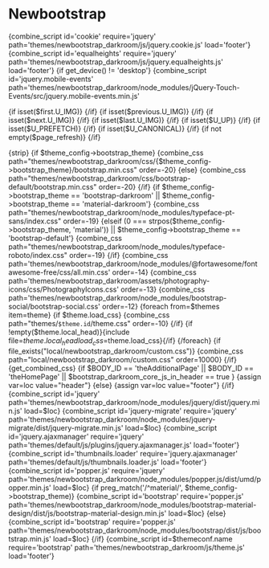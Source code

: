 # Newbootstrap
{combine_script id='cookie' require='jquery' path='themes/newbootstrap_darkroom/js/jquery.cookie.js' load='footer'}
{combine_script id='equalheights' require='jquery' path='themes/newbootstrap_darkroom/js/jquery.equalheights.js' load='footer'}
{if get_device() != 'desktop'}
{combine_script id='jquery.mobile-events' path='themes/newbootstrap_darkroom/node_modules/jQuery-Touch-Events/src/jquery.mobile-events.min.js'


 <link rel="shortcut icon" type="image/x-icon" href="{$ROOT_URL}{$themeconf.icon_dir}/favicon.ico">
    <link rel="icon" sizes="192x192" href="{$ROOT_URL}themes/bootstrap_darkroom/img/logo.png">
    <link rel="apple-touch-icon" sizes="192x192" href="{$ROOT_URL}themes/bootstrap_darkroom/img/logo.png">
    <link rel="start" title="{'Home'|@translate}" href="{$U_HOME}" >
    <link rel="search" title="{'Search'|@translate}" href="{$ROOT_URL}search.php">
{if isset($first.U_IMG)}
    <link rel="first" title="{'First'|@translate}" href="{$first.U_IMG}">
{/if}
{if isset($previous.U_IMG)}
    <link rel="prev" title="{'Previous'|@translate}" href="{$previous.U_IMG}">
{/if}
{if isset($next.U_IMG)}
    <link rel="next" title="{'Next'|@translate}" href="{$next.U_IMG}">
{/if}
{if isset($last.U_IMG)}
    <link rel="last" title="{'Last'|@translate}" href="{$last.U_IMG}">
{/if}
{if isset($U_UP)}
    <link rel="up" title="{'Thumbnails'|@translate}" href="{$U_UP}">
{/if}
{if isset($U_PREFETCH)}
    <link rel="prefetch" href="{$U_PREFETCH}">
{/if}
{if isset($U_CANONICAL)}
    <link rel="canonical" href="{$U_CANONICAL}">
{/if}
{if not empty($page_refresh)}
    <meta http-equiv="refresh" content="{$page_refresh.TIME};url={$page_refresh.U_REFRESH}">
{/if}

{strip}
{if $theme_config->bootstrap_theme}
    {combine_css path="themes/newbootstrap_darkroom/css/{$theme_config->bootstrap_theme}/bootstrap.min.css" order=-20}
{else}
    {combine_css path="themes/newbootstrap_darkroom/css/bootstrap-default/bootstrap.min.css" order=-20}
{/if}
{if $theme_config->bootstrap_theme == 'bootstrap-darkroom' || $theme_config->bootstrap_theme == 'material-darkroom'}
    {combine_css path="themes/newbootstrap_darkroom/node_modules/typeface-pt-sans/index.css" order=-19}
{elseif (0 === strpos($theme_config->bootstrap_theme, 'material')) || $theme_config->bootstrap_theme == 'bootstrap-default'}
    {combine_css path="themes/newbootstrap_darkroom/node_modules/typeface-roboto/index.css" order=-19}
{/if}
    {combine_css path='themes/newbootstrap_darkroom/node_modules/@fortawesome/fontawesome-free/css/all.min.css' order=-14}
    {combine_css path='themes/newbootstrap_darkroom/assets/photography-icons/css/PhotographyIcons.css' order=-13}
    {combine_css path='themes/newbootstrap_darkroom/node_modules/bootstrap-social/bootstrap-social.css' order=-12}
{foreach from=$themes item=theme}
{if $theme.load_css}
    {combine_css path="themes/`$theme.id`/theme.css" order=-10}
{/if}
{if !empty($theme.local_head)}{include file=$theme.local_head load_css=$theme.load_css}{/if}
{/foreach}
{if file_exists("local/newbootstrap_darkroom/custom.css")}
    {combine_css path="local/newbootstrap_darkroom/custom.css" order=10000}
{/if}
{get_combined_css}
{if $BODY_ID == 'theAdditionalPage' || $BODY_ID == 'theHomePage' || $bootstrap_darkroom_core_js_in_header == true }
{assign var=loc value="header"}
{else}
{assign var=loc value="footer"} 
{/if}
{combine_script id='jquery' path='themes/newbootstrap_darkroom/node_modules/jquery/dist/jquery.min.js' load=$loc}
{combine_script id='jquery-migrate' require='jquery' path='themes/newbootstrap_darkroom/node_modules/jquery-migrate/dist/jquery-migrate.min.js' load=$loc}
{combine_script id='jquery.ajaxmanager' require='jquery' path='themes/default/js/plugins/jquery.ajaxmanager.js' load='footer'}
{combine_script id='thumbnails.loader' require='jquery.ajaxmanager' path='themes/default/js/thumbnails.loader.js' load='footer'}
{combine_script id='popper.js' require='jquery' path='themes/newbootstrap_darkroom/node_modules/popper.js/dist/umd/popper.min.js' load=$loc}
{if preg_match('/^material/', $theme_config->bootstrap_theme)}
    {combine_script id='bootstrap' require='popper.js' path='themes/newbootstrap_darkroom/node_modules/bootstrap-material-design/dist/js/bootstrap-material-design.min.js' load=$loc}
{else}
    {combine_script id='bootstrap' require='popper.js' path='themes/newbootstrap_darkroom/node_modules/bootstrap/dist/js/bootstrap.min.js' load=$loc}
{/if}
{combine_script id=$themeconf.name require='bootstrap' path='themes/newbootstrap_darkroom/js/theme.js' load='footer'}
